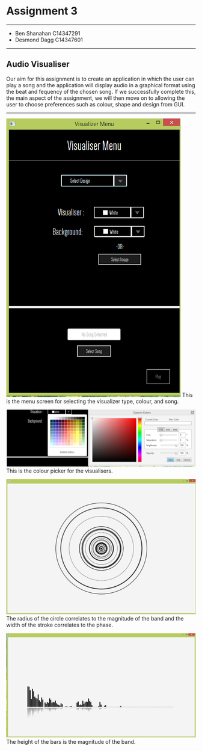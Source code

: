 # Assignment 3
---
* Ben Shanahan C14347291
* Desmond Dagg C14347601

---
Audio Visualiser
---
Our aim for this assignment is to create an application in which the user can play a song
and the application will display audio in a graphical format using the beat and fequency
of the chosen song.
If we successfully complete this, the main aspect of the assignment, we will then move on 
to allowing the user to choose preferences such as colour, shape and design from GUI.


---
![Alt text](https://github.com/Ben-Shan/Assignment-3/blob/master/screens/menu.PNG "Menu screen")
This is the menu screen for selecting the visualizer type, colour, and song.


![Alt text](https://github.com/Ben-Shan/Assignment-3/blob/master/screens/colourPicker.PNG "Colour Picker")
This is the colour picker for the visualisers.


![Alt text](https://github.com/Ben-Shan/Assignment-3/blob/master/screens/circleVisualiser.PNG "Circle visualiser")
The radius of the circle correlates to the magnitude of the band and the width of the stroke correlates to the phase.


![Alt text](https://github.com/Ben-Shan/Assignment-3/blob/master/screens/barsVisualiser.PNG "bar visualiser")
The height of the bars is the magnitude of the band.
